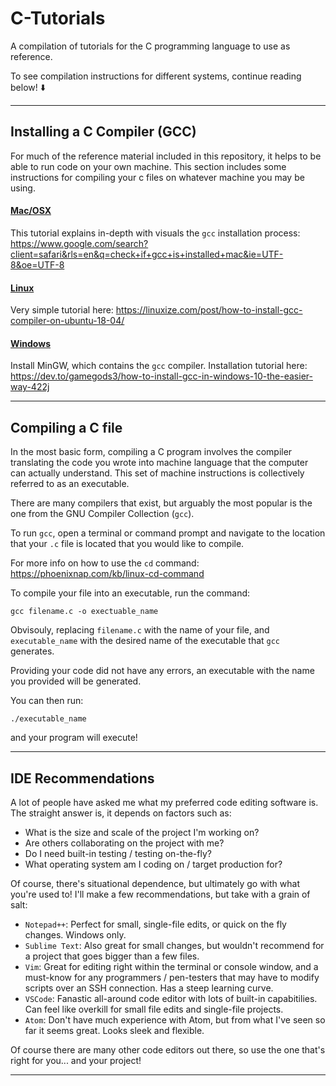 # C-Tutorials
A compilation of tutorials for the C programming language to use as reference.

To see compilation instructions for different systems, continue reading below! ⬇️

---

## Installing a C Compiler (GCC)

For much of the reference material included in this repository, it helps to be able to run code on your own machine. This section includes some instructions for compiling your c files on whatever machine you may be using.

#### <ins>Mac/OSX</ins>

This tutorial explains in-depth with visuals the ```gcc``` installation process: https://www.google.com/search?client=safari&rls=en&q=check+if+gcc+is+installed+mac&ie=UTF-8&oe=UTF-8

#### <ins>Linux</ins>

Very simple tutorial here: https://linuxize.com/post/how-to-install-gcc-compiler-on-ubuntu-18-04/

#### <ins>Windows</ins>

Install MinGW, which contains the ```gcc``` compiler. Installation tutorial here: https://dev.to/gamegods3/how-to-install-gcc-in-windows-10-the-easier-way-422j

---

## Compiling a C file

In the most basic form, compiling a C program involves the compiler translating the code you wrote into machine language that the computer can actually understand. This set of machine instructions is collectively referred to as an executable.

There are many compilers that exist, but arguably the most popular is the one from the GNU Compiler Collection (```gcc```).

To run ```gcc```, open a terminal or command prompt and navigate to the location that your ```.c``` file is located that you would like to compile. 

For more info on how to use the ```cd``` command: https://phoenixnap.com/kb/linux-cd-command

To compile your file into an executable, run the command:

```
gcc filename.c -o exectuable_name
```

Obvisouly, replacing ```filename.c``` with the name of your file, and ```executable_name``` with the desired name of the executable that ```gcc``` generates.

Providing your code did not have any errors, an executable with the name you provided will be generated.

You can then run:

```
./executable_name
```

and your program will execute!

---

## IDE Recommendations

A lot of people have asked me what my preferred code editing software is. The straight answer is, it depends on factors such as:
- What is the size and scale of the project I'm working on?
- Are others collaborating on the project with me?
- Do I need built-in testing / testing on-the-fly?
- What operating system am I coding on / target production for?

Of course, there's situational dependence, but ultimately go with what you're used to! I'll make a few recommendations, but take with a grain of salt:

- ```Notepad++```: Perfect for small, single-file edits, or quick on the fly changes. Windows only.
- ```Sublime Text```: Also great for small changes, but wouldn't recommend for a project that goes bigger than a few files.
- ```Vim```: Great for editing right within the terminal or console window, and a must-know for any programmers / pen-testers that may have to modify scripts over an SSH connection. Has a steep learning curve.
- ```VSCode```: Fanastic all-around code editor with lots of built-in capabitilies. Can feel like overkill for small file edits and single-file projects.
- ```Atom```: Don't have much experience with Atom, but from what I've seen so far it seems great. Looks sleek and flexible.

Of course there are many other code editors out there, so use the one that's right for you... and your project!

---
